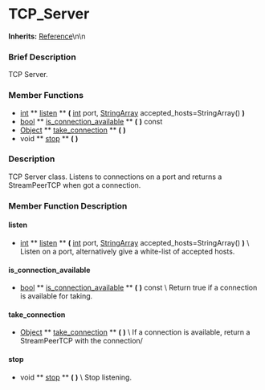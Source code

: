 #  TCP_Server  
**Inherits:** [Reference](class_reference)\\n\\n
###  Brief Description  
TCP Server.

###  Member Functions 
  * [int](class_int)  ** [listen](#listen) **  **(** [int](class_int) port, [StringArray](class_stringarray) accepted_hosts=StringArray()  **)**
  * [bool](class_bool)  ** [is_connection_available](#is_connection_available) **  **(** **)** const
  * [Object](class_object)  ** [take_connection](#take_connection) **  **(** **)**
  * void  ** [stop](#stop) **  **(** **)**

###  Description  
TCP Server class. Listens to connections on a port and returns a StreamPeerTCP when got a connection.

###  Member Function Description  
#### <a name="listen">listen</a>
  * [int](class_int)  ** [listen](#listen) **  **(** [int](class_int) port, [StringArray](class_stringarray) accepted_hosts=StringArray()  **)**
\\
Listen on a port, alternatively give a white-list of accepted hosts.
#### <a name="is_connection_available">is_connection_available</a>
  * [bool](class_bool)  ** [is_connection_available](#is_connection_available) **  **(** **)** const
\\
Return true if a connection is available for taking.
#### <a name="take_connection">take_connection</a>
  * [Object](class_object)  ** [take_connection](#take_connection) **  **(** **)**
\\
If a connection is available, return a StreamPeerTCP with the connection/
#### <a name="stop">stop</a>
  * void  ** [stop](#stop) **  **(** **)**
\\
Stop listening.
